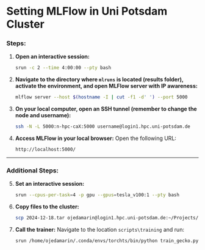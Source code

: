 # Setting MLFlow in Uni Potsdam Cluster

### Steps:

1. **Open an interactive session:**
   ```bash
   srun -c 2 --time 4:00:00 --pty bash
   ```

2. **Navigate to the directory where `mlruns` is located (results folder), activate the environment, and open MLFlow server with IP awareness:**
   ```bash
   mlflow server --host $(hostname -I | cut -f1 -d' ') --port 5000
   ```

3. **On your local computer, open an SSH tunnel (remember to change the node and username):**
   ```bash
   ssh -N -L 5000:n-hpc-caX:5000 username@login1.hpc.uni-potsdam.de
   ```

4. **Access MLFlow in your local browser:**
   Open the following URL:
   ```
   http://localhost:5000/
   ```

---

### Additional Steps:

5. **Set an interactive session:**
   ```bash
   srun --cpus-per-task=4 -p gpu --gpus=tesla_v100:1 --pty bash
   ```

6. **Copy files to the cluster:**
   ```bash
   scp 2024-12-18.tar ojedamarin@login1.hpc.uni-potsdam.de:~/Projects/Portfolio/stochastic_process_flows/data/raw/gecko
   ```

7. **Call the trainer:**
   Navigate to the location `scripts\training` and run:
   ```bash
   srun /home/ojedamarin/.conda/envs/torchts/bin/python train_gecko.py --epochs 10 --num_batches_per_epoch 50 --residual_layers 8
   ```
